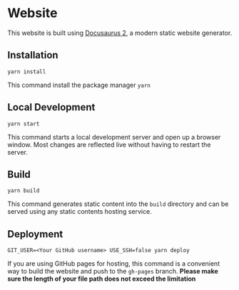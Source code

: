 # Website

This website is built using [Docusaurus 2](https://v2.docusaurus.io/), a modern static website generator.

## Installation

```console
yarn install
```

This command install the package manager `yarn`

## Local Development

```console
yarn start
```

This command starts a local development server and open up a browser window. Most changes are reflected live without having to restart the server.

## Build

```console
yarn build
```

This command generates static content into the `build` directory and can be served using any static contents hosting service.

## Deployment

```console
GIT_USER=<Your GitHub username> USE_SSH=false yarn deploy
```

If you are using GitHub pages for hosting, this command is a convenient way to build the website and push to the `gh-pages` branch.
**Please make sure the length of your file path does not exceed the limitation**
